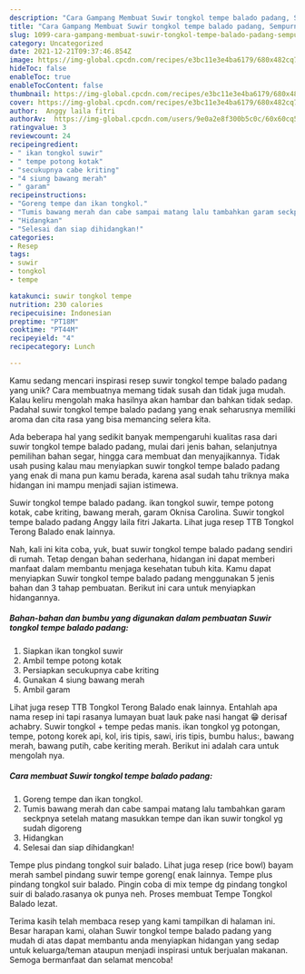 ```yaml
---
description: "Cara Gampang Membuat Suwir tongkol tempe balado padang, Sempurna"
title: "Cara Gampang Membuat Suwir tongkol tempe balado padang, Sempurna"
slug: 1099-cara-gampang-membuat-suwir-tongkol-tempe-balado-padang-sempurna
category: Uncategorized
date: 2021-12-21T09:37:46.854Z
image: https://img-global.cpcdn.com/recipes/e3bc11e3e4ba6179/680x482cq70/suwir-tongkol-tempe-balado-padang-foto-resep-utama.jpg
hideToc: false
enableToc: true
enableTocContent: false
thumbnail: https://img-global.cpcdn.com/recipes/e3bc11e3e4ba6179/680x482cq70/suwir-tongkol-tempe-balado-padang-foto-resep-utama.jpg
cover: https://img-global.cpcdn.com/recipes/e3bc11e3e4ba6179/680x482cq70/suwir-tongkol-tempe-balado-padang-foto-resep-utama.jpg
author:  Anggy laila fitri
authorAv:  https://img-global.cpcdn.com/users/9e0a2e8f300b5c0c/60x60cq50/avatar.jpg
ratingvalue: 3
reviewcount: 24
recipeingredient:
- " ikan tongkol suwir"
- " tempe potong kotak"
- "secukupnya cabe kriting"
- "4 siung bawang merah"
- " garam"
recipeinstructions:
- "Goreng tempe dan ikan tongkol."
- "Tumis bawang merah dan cabe sampai matang lalu tambahkan garam seckpnya setelah matang masukkan tempe dan ikan suwir tongkol yg sudah digoreng"
- "Hidangkan"
- "Selesai dan siap dihidangkan!"
categories:
- Resep
tags:
- suwir
- tongkol
- tempe

katakunci: suwir tongkol tempe 
nutrition: 230 calories
recipecuisine: Indonesian
preptime: "PT18M"
cooktime: "PT44M"
recipeyield: "4"
recipecategory: Lunch

---
```



Kamu sedang mencari inspirasi resep suwir tongkol tempe balado padang yang unik? Cara membuatnya memang tidak susah dan tidak juga mudah. Kalau keliru mengolah maka hasilnya akan hambar dan bahkan tidak sedap. Padahal suwir tongkol tempe balado padang yang enak seharusnya memiliki aroma dan cita rasa yang bisa memancing selera kita.


Ada beberapa hal yang sedikit banyak mempengaruhi kualitas rasa dari suwir tongkol tempe balado padang, mulai dari jenis bahan, selanjutnya pemilihan bahan segar, hingga cara membuat dan menyajikannya. Tidak usah pusing kalau mau menyiapkan suwir tongkol tempe balado padang yang enak di mana pun kamu berada, karena asal sudah tahu triknya maka hidangan ini mampu menjadi sajian istimewa.

Suwir tongkol tempe balado padang. ikan tongkol suwir, tempe potong kotak, cabe kriting, bawang merah, garam Oknisa Carolina. Suwir tongkol tempe balado padang Anggy laila fitri Jakarta. Lihat juga resep TTB Tongkol Terong Balado enak lainnya.


Nah, kali ini kita coba, yuk, buat suwir tongkol tempe balado padang sendiri di rumah. Tetap dengan bahan sederhana, hidangan ini dapat memberi manfaat dalam membantu menjaga kesehatan tubuh kita. Kamu dapat menyiapkan Suwir tongkol tempe balado padang menggunakan 5 jenis bahan dan 3 tahap pembuatan. Berikut ini cara untuk menyiapkan hidangannya.

<!--inarticleads1-->

##### Bahan-bahan dan bumbu yang digunakan dalam pembuatan Suwir tongkol tempe balado padang:

1. Siapkan  ikan tongkol suwir
1. Ambil  tempe potong kotak
1. Persiapkan secukupnya cabe kriting
1. Gunakan 4 siung bawang merah
1. Ambil  garam


Lihat juga resep TTB Tongkol Terong Balado enak lainnya. Entahlah apa nama resep ini tapi rasanya lumayan buat lauk pake nasi hangat 😁 derisaf achabry. Suwir tongkol + tempe pedas manis. ikan tongkol yg potongan, tempe, potong korek api, kol, iris tipis, sawi, iris tipis, bumbu halus:, bawang merah, bawang putih, cabe keriting merah. Berikut ini adalah cara untuk mengolah nya. 

<!--inarticleads2-->

##### Cara membuat Suwir tongkol tempe balado padang:

1. Goreng tempe dan ikan tongkol.
1. Tumis bawang merah dan cabe sampai matang lalu tambahkan garam seckpnya setelah matang masukkan tempe dan ikan suwir tongkol yg sudah digoreng
1. Hidangkan
1. Selesai dan siap dihidangkan!

Tempe plus pindang tongkol suir balado. Lihat juga resep (rice bowl) bayam merah sambel pindang suwir tempe goreng( enak lainnya. Tempe plus pindang tongkol suir balado. Pingin coba di mix tempe dg pindang tongkol suir di balado.rasanya ok punya neh. Proses membuat Tempe Tongkol Balado lezat. 

Terima kasih telah membaca resep yang kami tampilkan di halaman ini. Besar harapan kami, olahan Suwir tongkol tempe balado padang yang mudah di atas dapat membantu anda menyiapkan hidangan yang sedap untuk keluarga/teman ataupun menjadi inspirasi untuk berjualan makanan. Semoga bermanfaat dan selamat mencoba!
